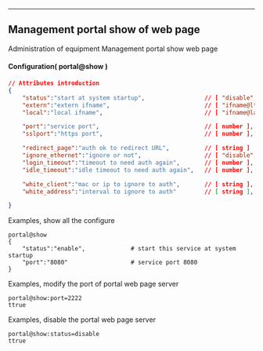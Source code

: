 
***
## Management portal show of web page
Administration of equipment Management portal show web page

#### Configuration( portal@show )

```json
// Attributes introduction 
{
    "status":"start at system startup",                 // [ "disable", "enable" ]
    "extern":"extern ifname",                           // [ "ifname@lte", "ifname@lte2", "ifname@wan", ... ], default is the default gateway
    "local":"local ifname",                             // [ "ifname@lan", "ifname@lan2", "ifname@lan3", ... ], default is the ifname@lan

    "port":"service port",                              // [ number ], 1-65535, default is 80
    "sslport":"https port",                             // [ number ], 1-65535, default is 443

    "redirect_page":"auth ok to redirect URL",          // [ string ]
    "ignore_ethernet":"ignore or not",                  // [ "disable", "enable" ]
    "login_timeout":"timeout to need auth again",       // [ number ], the unit is second
    "idle_timeout":"idle timeout to need auth again",   // [ number ], the unit is second

    "white_client":"mac or ip to ignore to auth",       // [ string ], ip or mac, gap use ;
    "white_address":"interval to ignore to auth"        // [ string ], ip, gap use ;

}
```

Examples, show all the configure
```shell
portal@show
{
    "status":"enable",             # start this service at system startup
    "port":"8080"                  # service port 8080
}
```  
Examples, modify the port of portal web page server
```shell
portal@show:port=2222
ttrue
```  
Examples, disable the portal web page server
```shell
portal@show:status=disable
ttrue
```  


